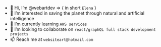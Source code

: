 - 👋 Hi, I’m @webartdev => { in short `Elena` }
- 👀 I’m interested in saving the planet through natural and artificial intelligence
- 🌱 I’m currently learning `AWS services`
- 💞️ I’m looking to collaborate on `react/graphQL full stack development projects`
- 📫 Reach me at `websiteart@hotmail.com`

<!---
webartdev/webartdev is a ✨ special ✨ repository because its `README.md` (this file) appears on your GitHub profile.
You can click the Preview link to take a look at your changes.
--->

